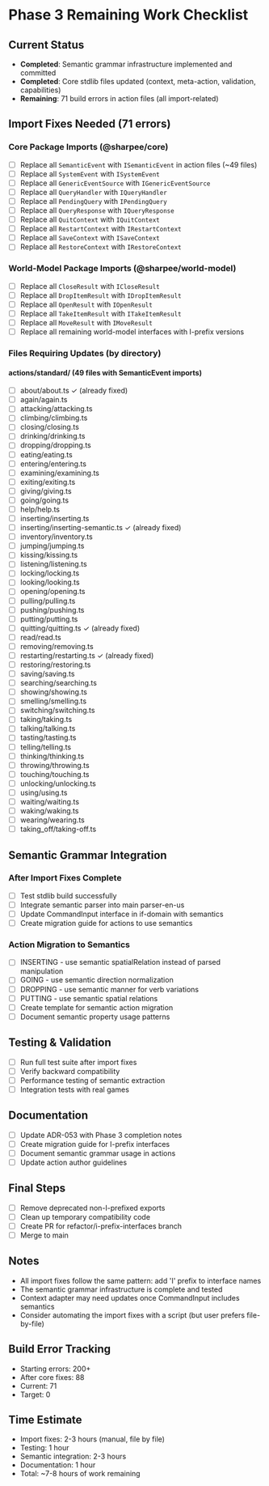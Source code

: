 # Phase 3 Remaining Work Checklist

## Current Status
- **Completed**: Semantic grammar infrastructure implemented and committed
- **Completed**: Core stdlib files updated (context, meta-action, validation, capabilities)
- **Remaining**: 71 build errors in action files (all import-related)

## Import Fixes Needed (71 errors)

### Core Package Imports (@sharpee/core)
- [ ] Replace all `SemanticEvent` with `ISemanticEvent` in action files (~49 files)
- [ ] Replace all `SystemEvent` with `ISystemEvent` 
- [ ] Replace all `GenericEventSource` with `IGenericEventSource`
- [ ] Replace all `QueryHandler` with `IQueryHandler`
- [ ] Replace all `PendingQuery` with `IPendingQuery`
- [ ] Replace all `QueryResponse` with `IQueryResponse`
- [ ] Replace all `QuitContext` with `IQuitContext`
- [ ] Replace all `RestartContext` with `IRestartContext`
- [ ] Replace all `SaveContext` with `ISaveContext`
- [ ] Replace all `RestoreContext` with `IRestoreContext`

### World-Model Package Imports (@sharpee/world-model)
- [ ] Replace all `CloseResult` with `ICloseResult`
- [ ] Replace all `DropItemResult` with `IDropItemResult`
- [ ] Replace all `OpenResult` with `IOpenResult`
- [ ] Replace all `TakeItemResult` with `ITakeItemResult`
- [ ] Replace all `MoveResult` with `IMoveResult`
- [ ] Replace all remaining world-model interfaces with I-prefix versions

### Files Requiring Updates (by directory)

#### actions/standard/ (49 files with SemanticEvent imports)
- [ ] about/about.ts ✓ (already fixed)
- [ ] again/again.ts
- [ ] attacking/attacking.ts
- [ ] climbing/climbing.ts
- [ ] closing/closing.ts
- [ ] drinking/drinking.ts
- [ ] dropping/dropping.ts
- [ ] eating/eating.ts
- [ ] entering/entering.ts
- [ ] examining/examining.ts
- [ ] exiting/exiting.ts
- [ ] giving/giving.ts
- [ ] going/going.ts
- [ ] help/help.ts
- [ ] inserting/inserting.ts
- [ ] inserting/inserting-semantic.ts ✓ (already fixed)
- [ ] inventory/inventory.ts
- [ ] jumping/jumping.ts
- [ ] kissing/kissing.ts
- [ ] listening/listening.ts
- [ ] locking/locking.ts
- [ ] looking/looking.ts
- [ ] opening/opening.ts
- [ ] pulling/pulling.ts
- [ ] pushing/pushing.ts
- [ ] putting/putting.ts
- [ ] quitting/quitting.ts ✓ (already fixed)
- [ ] read/read.ts
- [ ] removing/removing.ts
- [ ] restarting/restarting.ts ✓ (already fixed)
- [ ] restoring/restoring.ts
- [ ] saving/saving.ts
- [ ] searching/searching.ts
- [ ] showing/showing.ts
- [ ] smelling/smelling.ts
- [ ] switching/switching.ts
- [ ] taking/taking.ts
- [ ] talking/talking.ts
- [ ] tasting/tasting.ts
- [ ] telling/telling.ts
- [ ] thinking/thinking.ts
- [ ] throwing/throwing.ts
- [ ] touching/touching.ts
- [ ] unlocking/unlocking.ts
- [ ] using/using.ts
- [ ] waiting/waiting.ts
- [ ] waking/waking.ts
- [ ] wearing/wearing.ts
- [ ] taking_off/taking-off.ts

## Semantic Grammar Integration

### After Import Fixes Complete
- [ ] Test stdlib build successfully
- [ ] Integrate semantic parser into main parser-en-us
- [ ] Update CommandInput interface in if-domain with semantics
- [ ] Create migration guide for actions to use semantics

### Action Migration to Semantics
- [ ] INSERTING - use semantic spatialRelation instead of parsed manipulation
- [ ] GOING - use semantic direction normalization
- [ ] DROPPING - use semantic manner for verb variations
- [ ] PUTTING - use semantic spatial relations
- [ ] Create template for semantic action migration
- [ ] Document semantic property usage patterns

## Testing & Validation
- [ ] Run full test suite after import fixes
- [ ] Verify backward compatibility
- [ ] Performance testing of semantic extraction
- [ ] Integration tests with real games

## Documentation
- [ ] Update ADR-053 with Phase 3 completion notes
- [ ] Create migration guide for I-prefix interfaces
- [ ] Document semantic grammar usage in actions
- [ ] Update action author guidelines

## Final Steps
- [ ] Remove deprecated non-I-prefixed exports
- [ ] Clean up temporary compatibility code
- [ ] Create PR for refactor/i-prefix-interfaces branch
- [ ] Merge to main

## Notes
- All import fixes follow the same pattern: add 'I' prefix to interface names
- The semantic grammar infrastructure is complete and tested
- Context adapter may need updates once CommandInput includes semantics
- Consider automating the import fixes with a script (but user prefers file-by-file)

## Build Error Tracking
- Starting errors: 200+
- After core fixes: 88
- Current: 71
- Target: 0

## Time Estimate
- Import fixes: 2-3 hours (manual, file by file)
- Testing: 1 hour
- Semantic integration: 2-3 hours
- Documentation: 1 hour
- Total: ~7-8 hours of work remaining